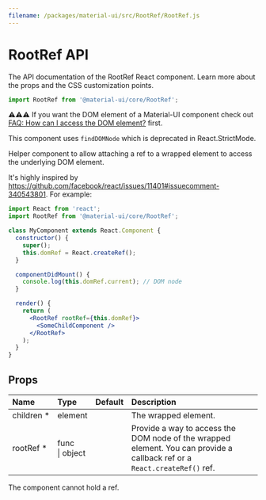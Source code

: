```yaml
---
filename: /packages/material-ui/src/RootRef/RootRef.js
---
```


<!--- This documentation is automatically generated, do not try to edit it. -->

# RootRef API

<p class="description">The API documentation of the RootRef React component. Learn more about the props and the CSS customization points.</p>

```js
import RootRef from '@material-ui/core/RootRef';
```

⚠️⚠️⚠️
If you want the DOM element of a Material-UI component check out
[FAQ: How can I access the DOM element?](/getting-started/faq/#how-can-i-access-the-dom-element)
first.

This component uses `findDOMNode` which is deprecated in React.StrictMode.

Helper component to allow attaching a ref to a
wrapped element to access the underlying DOM element.

It's highly inspired by https://github.com/facebook/react/issues/11401#issuecomment-340543801.
For example:
```jsx
import React from 'react';
import RootRef from '@material-ui/core/RootRef';

class MyComponent extends React.Component {
  constructor() {
    super();
    this.domRef = React.createRef();
  }

  componentDidMount() {
    console.log(this.domRef.current); // DOM node
  }

  render() {
    return (
      <RootRef rootRef={this.domRef}>
        <SomeChildComponent />
      </RootRef>
    );
  }
}
```

## Props

| Name | Type | Default | Description |
|:-----|:-----|:--------|:------------|
| <span class="prop-name required">children&nbsp;*</span> | <span class="prop-type">element</span> |  | The wrapped element. |
| <span class="prop-name required">rootRef&nbsp;*</span> | <span class="prop-type">func<br>&#124;&nbsp;object</span> |  | Provide a way to access the DOM node of the wrapped element. You can provide a callback ref or a `React.createRef()` ref. |

The component cannot hold a ref.



